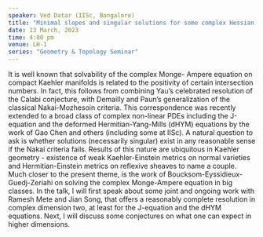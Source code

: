 ```yaml
---
speaker: Ved Datar (IISc, Bangalore)
title: "Minimal slopes and singular solutions for some complex Hessian equations"
date: 13 March, 2023
time: 4:00 pm
venue: LH-1
series: "Geometry & Topology Seminar"
---
```


 It is well known that solvability of the complex Monge- Ampere equation on compact Kaehler manifolds is related to the positivity of certain intersection
 numbers. In fact, this follows from combining Yau’s celebrated resolution of the Calabi conjecture, with Demailly and Paun’s generalization of the 
 classical Nakai-Mozhesoin criteria. This correspondence was recently extended to a broad class of complex non-linear PDEs including the J-equation and 
 the deformed Hermitian-Yang-Mills (dHYM) equations by the work of Gao Chen and others (including some at IISc). A natural question to ask is whether 
 solutions (necessarily singular) exist in any reasonable sense if the Nakai criteria fails. Results of this nature are ubiquitous in Kaehler geometry - 
 existence of weak Kaehler-Einstein metrics on normal varieties and Hermitian-Einstein metrics on reflexive sheaves to name a couple. Much closer
 to the present theme, is the work of Boucksom-Eyssidieux-Guedj-Zeriahi on solving the complex Monge-Ampere equation in big classes. 
 In the talk, I  will first speak about some joint and ongoing  work with Ramesh Mete and Jian Song, that offers a reasonably complete resolution in complex dimension two, at least for the J-equation and the dHYM 
 equations. Next, I will discuss some conjectures on what one can expect in higher dimensions. 
